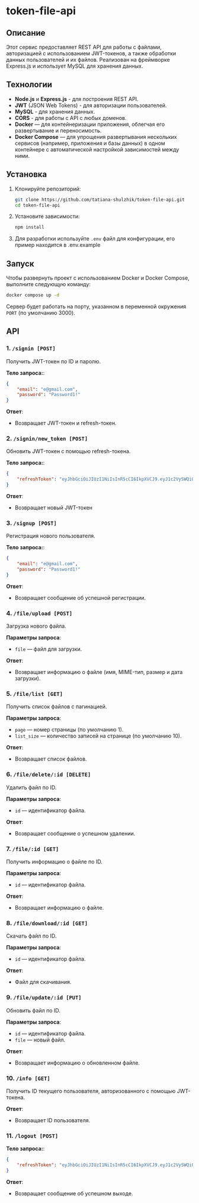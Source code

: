 # token-file-api

## Описание

Этот сервис предоставляет REST API для работы с файлами, авторизацией с использованием JWT-токенов, а также обработки данных пользователей и их файлов. Реализован на фреймворке Express.js и использует MySQL для хранения данных.

## Технологии

- **Node.js** и **Express.js** - для построения REST API.
- **JWT** (JSON Web Tokens) - для авторизации пользователей.
- **MySQL** - для хранения данных.
- **CORS** - для работы с API с любых доменов.
- **Docker** — для контейнеризации приложения, облегчая его развертывание и переносимость.
- **Docker Compose** — для упрощения развертывания нескольких сервисов (например, приложения и базы данных) в одном контейнере с автоматической настройкой зависимостей между ними.

## Установка

1. Клонируйте репозиторий:

   ```bash
   git clone https://github.com/tatiana-shulzhik/token-file-api.git
   cd token-file-api
   ```

2. Установите зависимости:

   ```bash
   npm install
   ```

3. Для разработки используйте `.env` файл для конфигурации, его пример находится в .env.example

## Запуск

Чтобы развернуть проект с использованием Docker и Docker Compose, выполните следующую команду:

```bash
docker compose up -d
```
Сервер будет работать на порту, указанном в переменной окружения `PORT` (по умолчанию 3000).

## API

### 1. `/signin [POST]`
Получить JWT-токен по ID и паролю.

**Тело запроса:**:
```json
{
    "email": "е@gmail.com",
    "password": "Password1!"
}
```

**Ответ**:
- Возвращает JWT-токен и refresh-токен.

### 2. `/signin/new_token [POST]`
Обновить JWT-токен с помощью refresh-токена.

**Тело запроса:**:
```json
{
    "refreshToken": "eyJhbGciOiJIUzI1NiIsInR5cCI6IkpXVCJ9.eyJ1c2VySWQiOjEsInNlc3Npb25JZCI6MywiaWF0IjoxNzM5OTk3ODY3LCJleHAiOjE3NDA2MDI2Njd9.KcGTjhwUI6n2QHQMxq_cYhmgoMW36WTQMEiWCAW6FTc"
}
```

**Ответ**:
- Возвращает новый JWT-токен

### 3. `/signup [POST]`
Регистрация нового пользователя.

**Тело запроса:**:
```json
{
    "email": "е@gmail.com",
    "password": "Password1!"
}
```

**Ответ**:
- Возвращает сообщение об успешной регистрации.

### 4. `/file/upload [POST]`
Загрузка нового файла.

**Параметры запроса**:
- `file` — файл для загрузки.

**Ответ**:
- Возвращает информацию о файле (имя, MIME-тип, размер и дата загрузки).

### 5. `/file/list [GET]`
Получить список файлов с пагинацией.

**Параметры запроса**:
- `page` — номер страницы (по умолчанию 1).
- `list_size` — количество записей на странице (по умолчанию 10).

**Ответ**:
- Возвращает список файлов.

### 6. `/file/delete/:id [DELETE]`
Удалить файл по ID.

**Параметры запроса**:
- `id` — идентификатор файла.

**Ответ**:
- Возвращает сообщение о успешном удалении.

### 7. `/file/:id [GET]`
Получить информацию о файле по ID.

**Параметры запроса**:
- `id` — идентификатор файла.

**Ответ**:
- Возвращает информацию о файле.

### 8. `/file/download/:id [GET]`
Скачать файл по ID.

**Параметры запроса**:
- `id` — идентификатор файла.

**Ответ**:
- Файл для скачивания.

### 9. `/file/update/:id [PUT]`
Обновить файл по ID.

**Параметры запроса**:
- `id` — идентификатор файла.
- `file` — новый файл.

**Ответ**:
- Возвращает информацию о обновленном файле.

### 10. `/info [GET]`
Получить ID текущего пользователя, авторизованного с помощью JWT-токена.

**Ответ**:
- Возвращает ID пользователя.

### 11. `/logout [POST]`

**Тело запроса:**:
```json
{
    "refreshToken": "eyJhbGciOiJIUzI1NiIsInR5cCI6IkpXVCJ9.eyJ1c2VySWQiOjEsInNlc3Npb25JZCI6MywiaWF0IjoxNzM5OTk3ODY3LCJleHAiOjE3NDA2MDI2Njd9.KcGTjhwUI6n2QHQMxq_cYhmgoMW36WTQMEiWCAW6FTc"
}
```

**Ответ**:
- Возвращает сообщение об успешном выходе.

